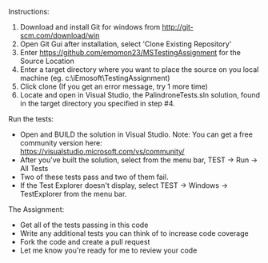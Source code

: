 Instructions:

1. Download and install Git for windows from http://git-scm.com/download/win
2. Open Git Gui after installation, select 'Clone Existing Repository'
3. Enter https://github.com/emomon23/MSTestingAssignment for the Source Location
4. Enter a target directory where you want to place the source on you local machine (eg. c:\iEmosoft\TestingAssignment)
5. Click clone (If you get an error message, try 1 more time)
6. Locate and open in Visual Studio, the PalindroneTests.sln solution, found in the target directory you specified in step #4.  


Run the tests:
 - Open and BUILD the solution in Visual Studio.
   Note: You can get a free community version here: https://visualstudio.microsoft.com/vs/community/
 - After you've built the solution, select from the menu bar, TEST -> Run -> All Tests
 - Two of these tests pass and two of them fail.
 - If the Test Explorer doesn't display, select TEST -> Windows -> TestExplorer from the menu bar.
   
The Assignment: 
   - Get all of the tests passing in this code
   - Write any additional tests you can think of to increase code coverage
   - Fork the code and create a pull request
   - Let me know you're ready for me to review your code
